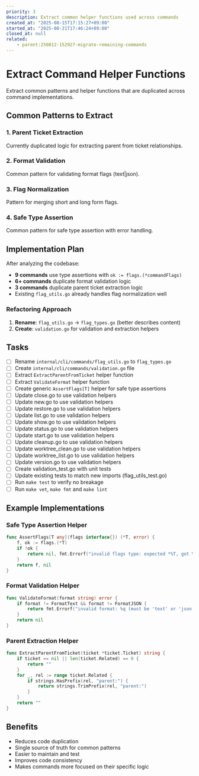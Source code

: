 ```yaml
---
priority: 3
description: Extract common helper functions used across commands
created_at: "2025-08-15T17:15:27+09:00"
started_at: "2025-08-21T17:46:24+09:00"
closed_at: null
related:
    - parent:250812-152927-migrate-remaining-commands
---
```


# Extract Command Helper Functions

Extract common patterns and helper functions that are duplicated across command implementations.

## Common Patterns to Extract

### 1. Parent Ticket Extraction
Currently duplicated logic for extracting parent from ticket relationships.

### 2. Format Validation
Common pattern for validating format flags (text|json).

### 3. Flag Normalization
Pattern for merging short and long form flags.

### 4. Safe Type Assertion
Common pattern for safe type assertion with error handling.

## Implementation Plan

After analyzing the codebase:
- **9 commands** use type assertions with `ok := flags.(*commandFlags)`
- **6+ commands** duplicate format validation logic
- **3 commands** duplicate parent ticket extraction logic
- Existing `flag_utils.go` already handles flag normalization well

### Refactoring Approach
1. **Rename**: `flag_utils.go` → `flag_types.go` (better describes content)
2. **Create**: `validation.go` for validation and extraction helpers

## Tasks

- [ ] Rename `internal/cli/commands/flag_utils.go` to `flag_types.go`
- [ ] Create `internal/cli/commands/validation.go` file
- [ ] Extract `ExtractParentFromTicket` helper function
- [ ] Extract `ValidateFormat` helper function  
- [ ] Create generic `AssertFlags[T]` helper for safe type assertions
- [ ] Update close.go to use validation helpers
- [ ] Update new.go to use validation helpers
- [ ] Update restore.go to use validation helpers
- [ ] Update list.go to use validation helpers
- [ ] Update show.go to use validation helpers
- [ ] Update status.go to use validation helpers
- [ ] Update start.go to use validation helpers
- [ ] Update cleanup.go to use validation helpers
- [ ] Update worktree_clean.go to use validation helpers
- [ ] Update worktree_list.go to use validation helpers
- [ ] Update version.go to use validation helpers
- [ ] Create validation_test.go with unit tests
- [ ] Update existing tests to match new imports (flag_utils_test.go)
- [ ] Run `make test` to verify no breakage
- [ ] Run `make vet`, `make fmt` and `make lint`

## Example Implementations

### Safe Type Assertion Helper
```go
func AssertFlags[T any](flags interface{}) (*T, error) {
    f, ok := flags.(*T)
    if !ok {
        return nil, fmt.Errorf("invalid flags type: expected *%T, got %T", *new(T), flags)
    }
    return f, nil
}
```

### Format Validation Helper
```go
func ValidateFormat(format string) error {
    if format != FormatText && format != FormatJSON {
        return fmt.Errorf("invalid format: %q (must be 'text' or 'json')", format)
    }
    return nil
}
```

### Parent Extraction Helper
```go
func ExtractParentFromTicket(ticket *ticket.Ticket) string {
    if ticket == nil || len(ticket.Related) == 0 {
        return ""
    }
    for _, rel := range ticket.Related {
        if strings.HasPrefix(rel, "parent:") {
            return strings.TrimPrefix(rel, "parent:")
        }
    }
    return ""
}
```

## Benefits

- Reduces code duplication
- Single source of truth for common patterns
- Easier to maintain and test
- Improves code consistency
- Makes commands more focused on their specific logic
